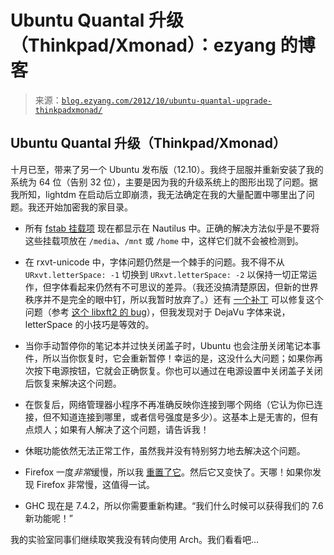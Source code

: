<!--yml

category: 未分类

date: 2024-07-01 18:17:25

-->

# Ubuntu Quantal 升级（Thinkpad/Xmonad）：ezyang 的博客

> 来源：[`blog.ezyang.com/2012/10/ubuntu-quantal-upgrade-thinkpadxmonad/`](http://blog.ezyang.com/2012/10/ubuntu-quantal-upgrade-thinkpadxmonad/)

## Ubuntu Quantal 升级（Thinkpad/Xmonad）

十月已至，带来了另一个 Ubuntu 发布版（12.10）。我终于屈服并重新安装了我的系统为 64 位（告别 32 位），主要是因为我的升级系统上的图形出现了问题。据我所知，lightdm 在启动后立即崩溃，我无法确定在我的大量配置中哪里出了问题。我还开始加密我的家目录。

+   所有 [fstab 挂载项](http://askubuntu.com/questions/193524/how-to-hide-bind-mounts-in-nautilus) 现在都显示在 Nautilus 中。正确的解决方法似乎是不要将这些挂载项放在 `/media`、`/mnt` 或 `/home` 中，这样它们就不会被检测到。

+   在 rxvt-unicode 中，字体问题仍然是一个棘手的问题。我不得不从 `URxvt.letterSpace: -1` 切换到 `URxvt.letterSpace: -2` 以保持一切正常运作，但字体看起来仍然有不可思议的差异。（我还没搞清楚原因，但新的世界秩序并不是完全的眼中钉，所以我暂时放弃了。）还有 [一个补丁](http://bugs.debian.org/cgi-bin/bugreport.cgi?bug=628167) 可以修复这个问题（参考 [这个 libxft2 的 bug](https://bugs.freedesktop.org/show_bug.cgi?id=47178)），但我发现对于 DejaVu 字体来说，letterSpace 的小技巧是等效的。

+   当你手动暂停你的笔记本并过快关闭盖子时，Ubuntu 也会注册关闭笔记本事件，所以当你恢复时，它会重新暂停！幸运的是，这没什么大问题；如果你再次按下电源按钮，它就会正确恢复。你也可以通过在电源设置中关闭盖子关闭后恢复来解决这个问题。

+   在恢复后，网络管理器小程序不再准确反映你连接到哪个网络（它认为你已连接，但不知道连接到哪里，或者信号强度是多少）。这基本上是无害的，但有点烦人；如果有人解决了这个问题，请告诉我！

+   休眠功能依然无法正常工作，虽然我并没有特别努力地去解决这个问题。

+   Firefox 一度*非常*缓慢，所以我 [重置了它](http://support.mozilla.org/en-US/kb/reset-preferences-fix-problems)。然后它又变快了。天哪！如果你发现 Firefox 非常慢，这值得一试。

+   GHC 现在是 7.4.2，所以你需要重新构建。“我们什么时候可以获得我们的 7.6 新功能呢！”

我的实验室同事们继续取笑我没有转向使用 Arch。我们看看吧…
